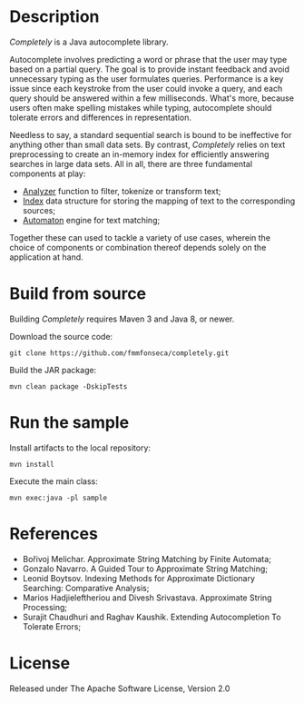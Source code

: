 # Description

*Completely* is a Java autocomplete library.

Autocomplete involves predicting a word or phrase that the user may type based on a partial query. The goal is to provide instant feedback and avoid unnecessary typing as the user formulates queries. Performance is a key issue since each keystroke from the user could invoke a query, and each query should be answered within a few milliseconds. What's more, because users often make spelling mistakes while typing, autocomplete should tolerate errors and differences in representation.

Needless to say, a standard sequential search is bound to be ineffective for anything other than small data sets. By contrast, *Completely* relies on text preprocessing to create an in-memory index for efficiently answering searches in large data sets. All in all, there are three fundamental components at play:

* [Analyzer](https://github.com/fmmfonseca/completely/tree/master/core/src/main/java/com/miguelfonseca/completely/text/analyze) function to filter, tokenize or transform text;
* [Index](https://github.com/fmmfonseca/completely/tree/master/core/src/main/java/com/miguelfonseca/completely/text/index) data structure for storing the mapping of text to the corresponding sources;
* [Automaton](https://github.com/fmmfonseca/completely/tree/master/core/src/main/java/com/miguelfonseca/completely/text/match) engine for text matching;

Together these can used to tackle a variety of use cases, wherein the choice of components or combination thereof depends solely on the application at hand.

# Build from source

Building *Completely* requires Maven 3 and Java 8, or newer.

Download the source code:

    git clone https://github.com/fmmfonseca/completely.git

Build the JAR package:

    mvn clean package -DskipTests

# Run the sample

Install artifacts to the local repository:

    mvn install

Execute the main class:

    mvn exec:java -pl sample

# References

* Bořivoj Melichar. Approximate String Matching by Finite Automata;
* Gonzalo Navarro. A Guided Tour to Approximate String Matching;
* Leonid Boytsov. Indexing Methods for Approximate Dictionary Searching: Comparative Analysis;
* Marios Hadjieleftheriou and Divesh Srivastava. Approximate String Processing;
* Surajit Chaudhuri and Raghav Kaushik. Extending Autocompletion To Tolerate Errors;

# License

Released under The Apache Software License, Version 2.0
